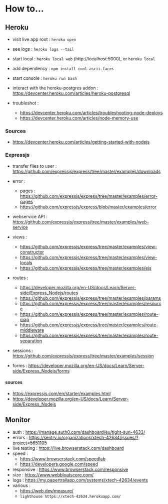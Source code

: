# How to...

## Heroku

- visit live app root : `heroku open`

- see logs : `heroku logs --tail`

- start local : `heroku local web` (http://localhost:5000), or `heroku local`

- add dependency : `npm install cool-ascii-faces`

- start console : `heroku run bash`

- interact with the heroku-postgres addon : https://devcenter.heroku.com/articles/heroku-postgresql

- troubleshot :
    * https://devcenter.heroku.com/articles/troubleshooting-node-deploys
    * https://devcenter.heroku.com/articles/node-memory-use

### Sources

- https://devcenter.heroku.com/articles/getting-started-with-nodejs

### Expressjs

- transfer files to user : https://github.com/expressjs/express/tree/master/examples/downloads

- error :
    * pages : https://github.com/expressjs/express/tree/master/examples/error-pages
    * https://github.com/expressjs/express/blob/master/examples/error

- webservice API : https://github.com/expressjs/express/tree/master/examples/web-service

- views :
    * https://github.com/expressjs/express/tree/master/examples/view-constructor
    * https://github.com/expressjs/express/tree/master/examples/view-locals
    * https://github.com/expressjs/express/tree/master/examples/ejs

- routes :
    * https://developer.mozilla.org/en-US/docs/Learn/Server-side/Express_Nodejs/routes
    * https://github.com/expressjs/express/tree/master/examples/params
    * https://github.com/expressjs/express/tree/master/examples/resource
    * https://github.com/expressjs/express/tree/master/examples/route-map
    * https://github.com/expressjs/express/tree/master/examples/route-middleware
    * https://github.com/expressjs/express/tree/master/examples/route-separation
    
- sessions : https://github.com/expressjs/express/tree/master/examples/session

- forms : https://developer.mozilla.org/en-US/docs/Learn/Server-side/Express_Nodejs/forms
    
#### sources

- https://expressjs.com/en/starter/examples.html
- https://developer.mozilla.org/en-US/docs/Learn/Server-side/Express_Nodejs

## Monitor

- auth : https://manage.auth0.com/dashboard/eu/tight-sun-4633/
- errors : https://sentry.io/organizations/xtech-42634/issues/?project=5651105
- live testing : https://live.browserstack.com/dashboard
- speed :
  - https://www.browserstack.com/speedlab
  - https://developers.google.com/speed
- responsive : https://www.browserstack.com/responsive
- size : https://www.webbloatscore.com/
- logs : https://my.papertrailapp.com/systems/xtech-42634/events
- various :
  - https://web.dev/measure/
  - `lighthouse https://xtech-42634.herokuapp.com/`

